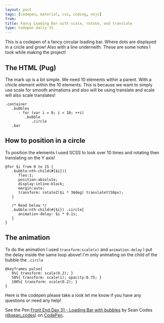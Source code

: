 ```yaml
---
layout: post
tags: [codepen, material, css, coding, nojs]
from: 
title: Fancy Loading Bar with scale, rotate, and translate
type: Codepen daily 31
---
```


This is a codepen of a fancy circular loading bar. Where dots are displayed in a cricle and grow! Also with a line underneith. These are some notes I took while making the project!

## The HTML (Pug)
The mark up is a bit simple. We need 10 elements within a parent. With a chicle element within the 10 elements. This is because we want to simply use scale for smooth animations and also will be using translate and scale will also scale translates!

    .container
       .bubbles
          - for (var i = 0; i < 10; ++i)
             .bubble
                .circle
       .bar


## How to position in a circle
To position the elements I used SCSS to look over 10 times and rotating then translating on the Y axis!

    @for $i from 0 to 15 {
       .bubble:nth-child(#{$i}){
          flex:1;
          position:absolute;
          display:inline-block;
          margin:auto;
          transform: rotateZ($i * 36deg) translateY(50px);
       }
       
       /* Read below */
       .bubble:nth-child(#{$i}) .circle{
          animation-delay: $i * 0.1s; 
       }
    }

## The animation
To do the animation I used `transform:scale(x)` and `animation-delay` I put the delay inside the same loop above! I'm only animating on the child of the bubble the `.circle`

    @keyframes pulse{
       0%{ transform: scale(0.2); }
       50%{ transform: scale(1); opacity:0.75; }
       100%{ transform: scale(0.2); }
    }

Here is the codepen please take a look let me know if you have any questions or need any help!

<p data-height="400" data-theme-id="dark" data-slug-hash="RKzNWj" data-default-tab="css,result" data-user="sean_codes" data-embed-version="2" data-pen-title="Front End Day 31 - Loading Bar with bubbles" class="codepen">See the Pen <a href="http://codepen.io/sean_codes/pen/RKzNWj/">Front End Day 31 - Loading Bar with bubbles</a> by Sean Codes (<a href="http://codepen.io/sean_codes">@sean_codes</a>) on <a href="http://codepen.io">CodePen</a>.</p>
<script async src="https://production-assets.codepen.io/assets/embed/ei.js"></script>
